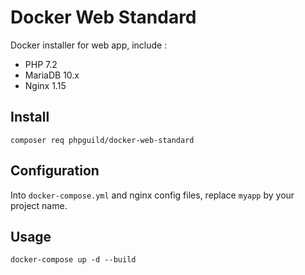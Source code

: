 # Docker Web Standard

Docker installer for web app, include :

 - PHP 7.2
 - MariaDB 10.x
 - Nginx 1.15

## Install

    composer req phpguild/docker-web-standard

## Configuration

Into `docker-compose.yml` and nginx config files, replace `myapp` by your project name.

## Usage

    docker-compose up -d --build
